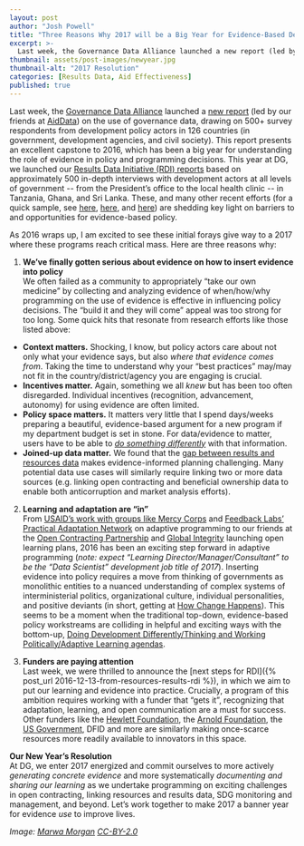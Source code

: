 ```yaml
---
layout: post
author: "Josh Powell"
title: "Three Reasons Why 2017 will be a Big Year for Evidence-Based Development"
excerpt: >-
  Last week, the Governance Data Alliance launched a new report (led by our friends at AidData) on the use of governance data, drawing on 500+ survey respondents from development policy actors in 126 countries (in government, development agencies, and civil society)...
thumbnail: assets/post-images/newyear.jpg
thumbnail-alt: "2017 Resolution"
categories: [Results Data, Aid Effectiveness]
published: true
---
```


Last week, the [Governance Data Alliance](http://www.governancedata.org) launched a [new report](http://aiddata.org/when-is-governance-data-good-enough) (led by our friends at [AidData](http://aiddata.org)) on the use of governance data, drawing on 500+ survey respondents from development policy actors in 126 countries (in government, development agencies, and civil society). This report presents an excellent capstone to 2016, which has been a big year for understanding the role of evidence in policy and programming decisions. This year at DG, we launched our [Results Data Initiative (RDI) reports](http://developmentgateway.org/expertise/results) based on approximately 500 in-depth interviews with development actors at all levels of government -- from the President’s office to the local health clinic -- in Tanzania, Ghana, and Sri Lanka. These, and many other recent efforts (for a quick sample, see [here](http://www.inasp.info/uploads/filer_public/63/97/6397dfb9-5003-4fe4-8603-f0ef6f758415/vy_-_impact_report-digital.pdf), [here](http://reboot.org/wordpress/wp-content/uploads/2015/07/Reboot_Using-Data-to-Influence-Government-Decisions_2015.pdf), and [here](http://www.r4d.org/JointLearning)) are shedding key light on barriers to and opportunities for evidence-based policy. 

As 2016 wraps up, I am excited to see these initial forays give way to a 2017 where these programs reach critical mass. Here are three reasons why:

1. **We’ve finally gotten serious about evidence on how to insert evidence into policy**    
We often failed as a community to appropriately “take our own medicine” by collecting and analyzing evidence of when/how/why programming on the use of evidence is effective in influencing policy decisions. The “build it and they will come” appeal was too strong for too long. Some quick hits that resonate from research efforts like those listed above:    
 - **Context matters.** Shocking, I know, but policy actors care about not only what your evidence says, but also *where that evidence comes from*. Taking the time to understand why your “best practices” may/may not fit in the country/district/agency you are engaging is crucial.    
 - **Incentives matter.** Again, something we all *knew* but has been too often disregarded. Individual incentives (recognition, advancement, autonomy) for using evidence are often limited.    
 - **Policy space matters.** It matters very little that I spend days/weeks preparing a beautiful, evidence-based argument for a new program if my department budget is set in stone. For data/evidence to matter, users have to be able to [*do something differently*](https://oxfamblogs.org/fp2p/doing-data-differently-lessons-from-the-results-data-initiative/) with that information.    
 - **Joined-up data matter.** We found that the [gap between results and resources data](http://www.developmentgateway.org/assets/post-resources/RDI-PolicyBrief.pdf) makes evidence-informed planning challenging. Many potential data use cases will similarly require linking two or more data sources (e.g. linking open contracting and beneficial ownership data to enable both anticorruption and market analysis efforts).

2. **Learning and adaptation are “in”**    
From [USAID’s work with groups like Mercy Corps](https://usaidlearninglab.org/library/managing-complexity-adaptive-management-mercy-corps) and [Feedback Labs’ Practical Adaptation Network](http://feedbacklabs.org/adaptive-management-leaders-launch-practical-adaptation-network-pan/) on adaptive programming to our friends at the [Open Contracting Partnership](http://www.open-contracting.org/resources/ocp-learning-plan/) and [Global Integrity](https://www.globalintegrity.org/wp-content/uploads/2016/09/Global-Integrity-Learning-Plan-6th-September-2016.pdf) launching open learning plans, 2016 has been an exciting step forward in adaptive programming (*note: expect “Learning Director/Manager/Consultant” to be the “Data Scientist” development job title of 2017*). Inserting evidence into policy requires a move from thinking of governments as monolithic entities to a nuanced understanding of complex systems of interministerial politics, organizational culture, individual personalities, and positive deviants (in short, getting at [How Change Happens](https://oxfamblogs.org/fp2p/why-systems-thinking-changes-everything-for-activists-and-reformers/)). This seems to be a moment when the traditional top-down, evidence-based policy workstreams are colliding in helpful and exciting ways with the bottom-up, [Doing Development Differently/Thinking and Working Politically/Adaptive Learning agendas](http://oxfamblogs.org/fp2p/where-have-we-got-to-on-adaptive-learning-thinking-and-working-politically-doing-development-differently-etc-getting-beyond-the-peoples-front-of-judea/).

3. **Funders are paying attention**    
Last week, we were thrilled to announce the [next steps for RDI]({% post_url 2016-12-13-from-resources-results-rdi %}), in which we aim to put our learning and evidence into practice. Crucially, a program of this ambition requires working with a funder that “gets it”, recognizing that adaptation, learning, and open communication are a must for success. Other funders like the [Hewlett Foundation](http://www.hewlett.org/making-transparency-matter-an-updated-strategy-to-engage-citizens-in-delivering-better-public-services/), the [Arnold Foundation](http://www.arnoldfoundation.org/initiative/evidence-based-policy-innovation/), the [US Government](http://www.data4sdgs.org/dc-data-collaboratives-for-local-impact/), DFID and more are similarly making once-scarce resources more readily available to innovators in this space.

**Our New Year’s Resolution**    
At DG, we enter 2017 energized and commit ourselves to more actively *generating concrete evidence* and more systematically *documenting and sharing our learning* as we undertake programming on exciting challenges in open contracting, linking resources and results data, SDG monitoring and management, and beyond. Let’s work together to make 2017 a banner year for evidence *use* to improve lives. 

*Image: [Marwa Morgan](https://www.flickr.com/photos/marwamorgan/6608959471/) [CC-BY-2.0](https://creativecommons.org/licenses/by/2.0/)*
